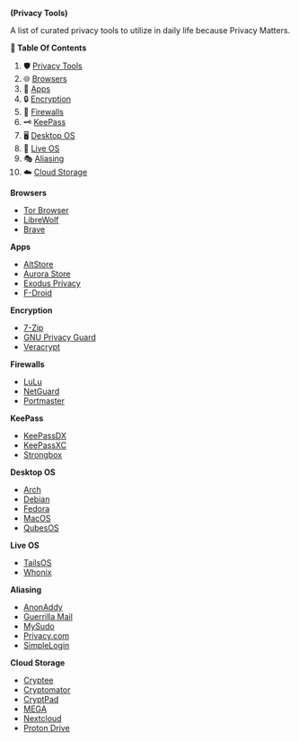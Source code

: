 **(Privacy Tools)**

A list of curated privacy tools to utilize in daily life because Privacy Matters.

**📑 Table Of Contents**

1. 🛡️ [Privacy Tools](#privacy-tools)
2. 🌐 [Browsers](#browsers)
3. 📱 [Apps](#apps)
4. 🔒 [Encryption](#encryption)
5. 🚧 [Firewalls](#firewalls)
6. 🗝️ [KeePass](#keepass)
7. 🖥️ [Desktop OS](#desktop-os)
8. 🚀 [Live OS](#live-os)
9. 🎭 [Aliasing](#aliasing)
10. ☁️ [Cloud Storage](#cloud-storage)

**Browsers**

- [Tor Browser](https://www.torproject.org/)
- [LibreWolf](https://librewolf.net/)
- [Brave](https://brave.com/en-in/)

**Apps**

- [AltStore](https://altstore.io/)
- [Aurora Store](https://auroraoss.com/)
- [Exodus Privacy](https://exodus-privacy.eu.org/)
- [F-Droid](https://f-droid.org/)

**Encryption**

- [7-Zip](https://www.7-zip.org/)
- [GNU Privacy Guard](https://www.gnupg.org/)
- [Veracrypt](https://www.veracrypt.fr/)

**Firewalls**

- [LuLu](https://objective-see.com/products/lulu.html)
- [NetGuard](https://github.com/M66B/NetGuard)
- [Portmaster](https://safing.io/)

**KeePass**

- [KeePassDX](https://keepassdx.com/)
- [KeePassXC](https://keepassxc.org/)
- [Strongbox](https://strongboxsafe.com/)

**Desktop OS**

- [Arch](https://archlinux.org/)
- [Debian](https://www.debian.org/)
- [Fedora](https://getfedora.org/)
- [MacOS](https://www.apple.com/macos/)
- [QubesOS](https://www.qubes-os.org/)

**Live OS**

- [TailsOS](https://tails.boum.org/)
- [Whonix](https://www.whonix.org/)

**Aliasing**

- [AnonAddy](https://anonaddy.com/)
- [Guerrilla Mail](https://www.guerrillamail.com/)
- [MySudo](https://mysudo.com/)
- [Privacy.com](https://www.privacy.com/)
- [SimpleLogin](https://simplelogin.io/)

**Cloud Storage**

- [Cryptee](https://cryptee.com/)
- [Cryptomator](https://cryptomator.org/)
- [CryptPad](https://cryptpad.fr/)
- [MEGA](https://mega.io/)
- [Nextcloud](https://nextcloud.com/)
- [Proton Drive](https://proton.me/drive)
